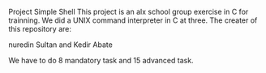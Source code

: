 Project Simple Shell
This project is an alx school group exercise in C for trainning.
 We did a UNIX command interpreter in C at three.
 The creater of this repository are:
 
nuredin Sultan 
     and
Kedir Abate 

We have to do 8 mandatory task and 15 advanced task.
